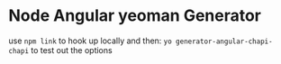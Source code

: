 # Node Angular yeoman Generator
use 
`npm link`
to hook up locally and then:
`yo generator-angular-chapi-chapi`
to test out the options